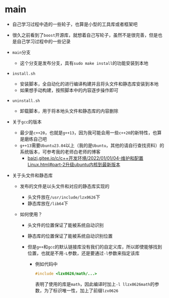 # main

- 自己学习过程中造的一些轮子，也算是小型的工具库或者框架吧

- 很久之前看到了`boost`开源库，就想着自己写轮子，虽然不是很完善，但是也是自己学习过程中的一些记录

- `main`分支

  - 这个分支是发布分支，具有`sudo make install`的功能安装到本地

- `install.sh`
  - 安装脚本，全自动化的进行编译构建并且将头文件和静态库安装到本地
  - 如果想手动构建，按照脚本中的内容逐步操作即可

- `uninstall.sh`
  - 卸载脚本，用于将本地头文件和静态库的内容删除

- 关于`gcc`的版本

  - 最少是`c++20`，也就是`g++13`，因为我可能会用一些`c++20`的新特性，也算是磨练自己吧
  - `g++13`需要`Ubuntu23.04`以上（我的是`Ubuntu`，其他的请自行查找资料）的系统版本，可参考我的老师白老师的博客
    - [baizj.gitee.io/c/c++开发环境/2022/01/01/04-维护和配置Linux.html#part-2升级ubuntu内核到最新版本](https://baizj.gitee.io/c/c++开发环境/2022/01/01/04-维护和配置Linux.html#part-2升级ubuntu内核到最新版本)

- 关于头文件和静态库

  - 发布的文件是以头文件和对应的静态库实现的

    - 头文件放在`/usr/include/lzx0626`下
    - 静态库放在`/lib64`下

  - 如何使用？

    - 头文件的位置保证了能被系统自动识别

    - 静态库的位置保证了能被系统自动识别位置

    - 但是`g++`和`gcc`的默认链接库没有我们的自定义库，所以即使能够找到位置，也就是不用`-L`参数，还是要通过`-l`参数来指定该库

      - 例如代码中

        ```cpp
        #include <lzx0626/math/...>
        ```

        表明了使用的库是`math`，因此编译时加上`-l llzx0626math`的参数，为了标识唯一性，加上了前缀`lzx0626`

